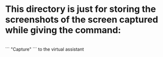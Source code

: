 # This directory is just for storing the screenshots of the screen captured while giving the command:
<br>
```
 "Capture"
 ```
  to the virtual assistant